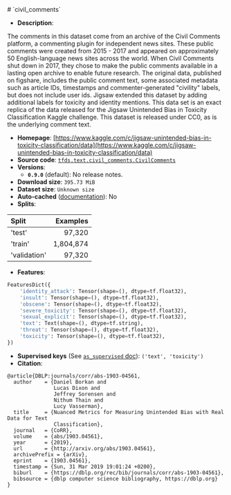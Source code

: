 <div itemscope itemtype="http://schema.org/Dataset">
  <div itemscope itemprop="includedInDataCatalog" itemtype="http://schema.org/DataCatalog">
    <meta itemprop="name" content="TensorFlow Datasets" />
  </div>
  <meta itemprop="name" content="civil_comments" />
  <meta itemprop="description" content="&#10;The comments in this dataset come from an archive of the Civil Comments&#10;platform, a commenting plugin for independent news sites. These public comments&#10;were created from 2015 - 2017 and appeared on approximately 50 English-language&#10;news sites across the world. When Civil Comments shut down in 2017, they chose&#10;to make the public comments available in a lasting open archive to enable future&#10;research. The original data, published on figshare, includes the public comment&#10;text, some associated metadata such as article IDs, timestamps and&#10;commenter-generated &quot;civility&quot; labels, but does not include user ids. Jigsaw&#10;extended this dataset by adding additional labels for toxicity and identity&#10;mentions. This data set is an exact replica of the data released for the&#10;Jigsaw Unintended Bias in Toxicity Classification Kaggle challenge.  This&#10;dataset is released under CC0, as is the underlying comment text.&#10;&#10;&#10;To use this dataset:&#10;&#10;```python&#10;import tensorflow_datasets as tfds&#10;&#10;ds = tfds.load(&#x27;civil_comments&#x27;, split=&#x27;train&#x27;)&#10;for ex in ds.take(4):&#10;  print(ex)&#10;```&#10;&#10;See [the guide](https://www.tensorflow.org/datasets/overview) for more&#10;informations on [tensorflow_datasets](https://www.tensorflow.org/datasets).&#10;&#10;" />
  <meta itemprop="url" content="https://www.tensorflow.org/datasets/catalog/civil_comments" />
  <meta itemprop="sameAs" content="https://www.kaggle.com/c/jigsaw-unintended-bias-in-toxicity-classification/data" />
  <meta itemprop="citation" content="&#10;@article{DBLP:journals/corr/abs-1903-04561,&#10;  author    = {Daniel Borkan and&#10;               Lucas Dixon and&#10;               Jeffrey Sorensen and&#10;               Nithum Thain and&#10;               Lucy Vasserman},&#10;  title     = {Nuanced Metrics for Measuring Unintended Bias with Real Data for Text&#10;               Classification},&#10;  journal   = {CoRR},&#10;  volume    = {abs/1903.04561},&#10;  year      = {2019},&#10;  url       = {http://arxiv.org/abs/1903.04561},&#10;  archivePrefix = {arXiv},&#10;  eprint    = {1903.04561},&#10;  timestamp = {Sun, 31 Mar 2019 19:01:24 +0200},&#10;  biburl    = {https://dblp.org/rec/bib/journals/corr/abs-1903-04561},&#10;  bibsource = {dblp computer science bibliography, https://dblp.org}&#10;}&#10;" />
</div>
# `civil_comments`

*   **Description**:

The comments in this dataset come from an archive of the Civil Comments
platform, a commenting plugin for independent news sites. These public comments
were created from 2015 - 2017 and appeared on approximately 50 English-language
news sites across the world. When Civil Comments shut down in 2017, they chose
to make the public comments available in a lasting open archive to enable future
research. The original data, published on figshare, includes the public comment
text, some associated metadata such as article IDs, timestamps and
commenter-generated "civility" labels, but does not include user ids. Jigsaw
extended this dataset by adding additional labels for toxicity and identity
mentions. This data set is an exact replica of the data released for the Jigsaw
Unintended Bias in Toxicity Classification Kaggle challenge. This dataset is
released under CC0, as is the underlying comment text.

*   **Homepage**:
    [https://www.kaggle.com/c/jigsaw-unintended-bias-in-toxicity-classification/data](https://www.kaggle.com/c/jigsaw-unintended-bias-in-toxicity-classification/data)
*   **Source code**:
    [`tfds.text.civil_comments.CivilComments`](https://github.com/tensorflow/datasets/tree/master/tensorflow_datasets/text/civil_comments.py)
*   **Versions**:
    *   **`0.9.0`** (default): No release notes.
*   **Download size**: `395.73 MiB`
*   **Dataset size**: `Unknown size`
*   **Auto-cached**
    ([documentation](https://www.tensorflow.org/datasets/performances#auto-caching)):
    No
*   **Splits**:

Split        | Examples
:----------- | --------:
'test'       | 97,320
'train'      | 1,804,874
'validation' | 97,320

*   **Features**:

```python
FeaturesDict({
    'identity_attack': Tensor(shape=(), dtype=tf.float32),
    'insult': Tensor(shape=(), dtype=tf.float32),
    'obscene': Tensor(shape=(), dtype=tf.float32),
    'severe_toxicity': Tensor(shape=(), dtype=tf.float32),
    'sexual_explicit': Tensor(shape=(), dtype=tf.float32),
    'text': Text(shape=(), dtype=tf.string),
    'threat': Tensor(shape=(), dtype=tf.float32),
    'toxicity': Tensor(shape=(), dtype=tf.float32),
})
```
*   **Supervised keys** (See
    [`as_supervised` doc](https://www.tensorflow.org/datasets/api_docs/python/tfds/load)):
    `('text', 'toxicity')`
*   **Citation**:

```
@article{DBLP:journals/corr/abs-1903-04561,
  author    = {Daniel Borkan and
               Lucas Dixon and
               Jeffrey Sorensen and
               Nithum Thain and
               Lucy Vasserman},
  title     = {Nuanced Metrics for Measuring Unintended Bias with Real Data for Text
               Classification},
  journal   = {CoRR},
  volume    = {abs/1903.04561},
  year      = {2019},
  url       = {http://arxiv.org/abs/1903.04561},
  archivePrefix = {arXiv},
  eprint    = {1903.04561},
  timestamp = {Sun, 31 Mar 2019 19:01:24 +0200},
  biburl    = {https://dblp.org/rec/bib/journals/corr/abs-1903-04561},
  bibsource = {dblp computer science bibliography, https://dblp.org}
}
```
